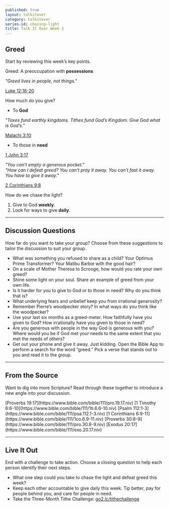 ```yaml
---
published: true
layout: talkitover
category: talkitover
series-id: chasing-light
title: Talk It Over Week 2
---
```


## Greed
<p class="lead">Start by reviewing this week’s key points.</p> 

Greed: A preoccupation with **possessions**

_"Greed lives in people, not things."_

[Luke 12:16-20](https://www.bible.com/bible/111/luk.12.16-20.niv)

How much do you give?  
* To **God**

_"Taxes fund earthly kingdoms. Tithes fund God’s Kingdom. Give God what is God’s."_

[Malachi 3:10](https://www.bible.com/bible/111/mal.3.10.niv)  
* To those in **need**

[1 John 3:17](https://www.bible.com/bible/111/1jo.3.17.niv)

_"You can’t empty a generous pocket."_  
_"How can I defeat greed? You can’t pray it away. You can’t fast it away. You have to give it away."_

[2 Corinthians 9:8](https://www.bible.com/bible/111/2co.9.8.niv)

How do we chase the light?

1. Give to God **weekly**.
2. Look for ways to give **daily**.

* * *

## Discussion Questions
<p class="lead">How far do you want to take your group? Choose from these suggestions to tailor the discussion to suit your group.</p>

* What was something you refused to share as a child? Your Optimus Prime Transformer? Your Malibu Barbie with the good hair?
* On a scale of Mother Theresa to Scrooge, how would you rate your own greed?
* Shine some light on your soul. Share an example of greed from your own life.
* Is it harder for you to give to God or to those in need? Why do you think that is?
* What underlying fears and unbelief keep you from irrational generosity?
* Remember Pierre’s woodpecker story? In what ways do you think like the woodpecker?
* Use your last six months as a greed-meter. How faithfully have you given to God? How irrationally have you given to those in need?
* Are you generous with people in the way God is generous with you? Where would you be if God met your needs to the same extent that you met the needs of others?
* Get out your phone and give it away. Just kidding. Open the Bible App to perform a search for the word “greed.” Pick a verse that stands out to you and read it to the group.

* * *

## From the Source
<p class="lead">Want to dig into more Scripture? Read through these together to introduce a new angle into your discussion.</p>
[Proverbs 19:17](https://www.bible.com/bible/111/pro.19.17.niv) [1 Timothy 6:6-10](https://www.bible.com/bible/111/1ti.6.6-10.niv) [Psalm 112:1-3](https://www.bible.com/bible/111/psa.112.1-3.niv) [1 Corinthians 6:9-11](https://www.bible.com/bible/111/1co.6.9-11.niv) [Proverbs 30:8-9](https://www.bible.com/bible/111/pro.30.8-9.niv) [Exodus 20:17](https://www.bible.com/bible/111/exo.20.17.niv)

* * *

## Live It Out
<p class="lead">End with a challenge to take action. Choose a closing question to help each person identify their next steps.</p>

* What one step could you take to chase the light and defeat greed this week?
* Keep each other accountable to give daily this week. Tip better, pay for people behind you, and care for people in need.
* Take the Three-Month Tithe Challenge: [go2.lc/tithechallenge](http://www.lifechurch.tv/giving/challenge/)
